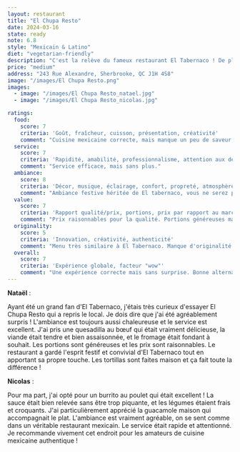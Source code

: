 ```yaml
---
layout: restaurant
title: "El Chupa Resto"
date: 2024-03-16
state: ready
note: 6.8
style: "Mexicain & Latino"
diet: "vegetarian-friendly"
description: "C'est la relève du fameux restaurant El Tabernaco ! De plus, la décoration et l'ambiance est la même qu'avant, ce qui est assez incroyable !"
price: "medium"
address: "243 Rue Alexandre, Sherbrooke, QC J1H 4S8"
image: "/images/El Chupa Resto.png"
images:
  - image: "/images/El Chupa Resto_natael.jpg"
  - image: "/images/El Chupa Resto_nicolas.jpg"

ratings:
  food:
    score: 7
    criteria: 'Goût, fraîcheur, cuisson, présentation, créativité'
    comment: "Cuisine mexicaine correcte, mais manque un peu de saveur, contrairement à son prédécesseur, El tabernaco."
  service:
    score: 7
    criteria: 'Rapidité, amabilité, professionnalisme, attention aux détails'
    comment: "Service efficace, mais sans plus."
  ambiance:
    score: 8
    criteria: 'Décor, musique, éclairage, confort, propreté, atmosphère générale'
    comment: "Ambiance festive héritée de El tabernaco, vous ne serez pas dépaysé."
  value:
    score: 7
    criteria: 'Rapport qualité/prix, portions, prix par rapport au marché'
    comment: "Prix raisonnables pour la qualité. Portions généreuses mais manquent parfois de finesse."
  originality:
    score: 5
    criteria: 'Innovation, créativité, authenticité'
    comment: "Menu très similaire à El Tabernaco. Manque d'originalité."
  overall:
    score: 7
    criteria: 'Expérience globale, facteur "wow"'
    comment: "Une expérience correcte mais sans surprise. Bonne alternative à El Tabernaco mais manque de personnalité et de saveur."
---
```




<strong>Nataël</strong> :

Ayant été un grand fan d'El Tabernaco, j'étais très curieux d'essayer El Chupa Resto qui a repris le local. Je dois dire que j'ai été agréablement surpris ! L'ambiance est toujours aussi chaleureuse et le service est excellent. J'ai pris une quesadilla au bœuf qui était vraiment délicieuse, la viande était tendre et bien assaisonnée, et le fromage était fondant à souhait. Les portions sont généreuses et les prix sont raisonnables. Le restaurant a gardé l'esprit festif et convivial d'El Tabernaco tout en apportant sa propre touche. Les tortillas sont faites maison et ça fait toute la différence !

<strong>Nicolas</strong> :

Pour ma part, j'ai opté pour un burrito au poulet qui était excellent ! La sauce était bien relevée sans être trop piquante, et les légumes étaient frais et croquants. J'ai particulièrement apprécié la guacamole maison qui accompagnait le plat. L'ambiance est vraiment agréable, on se sent comme dans un véritable restaurant mexicain. Le service était rapide et attentionné. Je recommande vivement cet endroit pour les amateurs de cuisine mexicaine authentique !